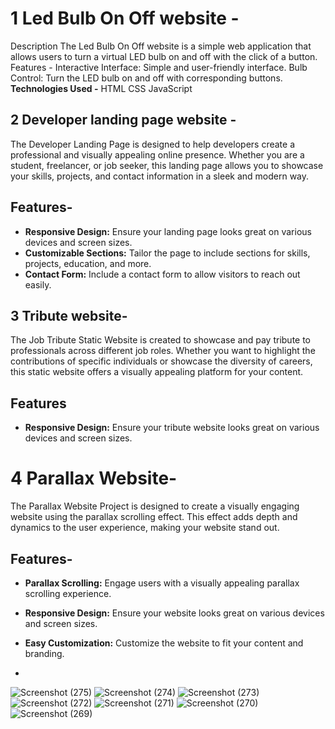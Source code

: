 # 1 Led Bulb On Off website -
Description
The Led Bulb On Off website is a simple web application that allows users to turn a virtual LED bulb on and off with the click of a button.
Features -
Interactive Interface: Simple and user-friendly interface.
Bulb Control: Turn the LED bulb on and off with corresponding buttons.
**Technologies Used -**
HTML
CSS
JavaScript

## 2 Developer landing page website -
The Developer Landing Page is designed to help developers create a professional and visually appealing online presence. Whether you are a student, freelancer, or job seeker, this landing page allows you to showcase your skills, projects, and contact information in a sleek and modern way.
## Features-
- **Responsive Design:** Ensure your landing page looks great on various devices and screen sizes.
- **Customizable Sections:** Tailor the page to include sections for skills, projects, education, and more.
- **Contact Form:** Include a contact form to allow visitors to reach out easily.
## 3 Tribute website-
The Job Tribute Static Website is created to showcase and pay tribute to professionals across different job roles. Whether you want to highlight the contributions of specific individuals or showcase the diversity of careers, this static website offers a visually appealing platform for your content.
## Features
- **Responsive Design:** Ensure your tribute website looks great on various devices and screen sizes.
  
# 4 Parallax Website-
The Parallax Website Project is designed to create a visually engaging website using the parallax scrolling effect.
This effect adds depth and dynamics to the user experience, making your website stand out.
## Features-

- **Parallax Scrolling:** Engage users with a visually appealing parallax scrolling experience.
- **Responsive Design:** Ensure your website looks great on various devices and screen sizes.
- **Easy Customization:** Customize the website to fit your content and branding.

- 


![Screenshot (275)](https://github.com/Aakash5209/static_website/assets/56769552/369b81f1-c708-488a-bc94-97ce1fc27782)
![Screenshot (274)](https://github.com/Aakash5209/static_website/assets/56769552/478ee6ec-d7d3-4d54-93c9-2070dba321e6)
![Screenshot (273)](https://github.com/Aakash5209/static_website/assets/56769552/46eef97d-f280-4511-a43b-1e1c5034edc8)
![Screenshot (272)](https://github.com/Aakash5209/static_website/assets/56769552/c55d2b51-8bad-4988-b67e-c4d989b2268d)
![Screenshot (271)](https://github.com/Aakash5209/static_website/assets/56769552/ec790218-7ccf-4541-a7ba-b6a69fd267f6)
![Screenshot (270)](https://github.com/Aakash5209/static_website/assets/56769552/448377cb-a3b9-4a6d-b754-c25dfde63d9e)
![Screenshot (269)](https://github.com/Aakash5209/static_website/assets/56769552/e4b22370-2baf-42b3-920f-afa95e111da0)
